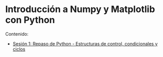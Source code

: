 # Introducción a Numpy y Matplotlib con Python


Contenido:

* <a href='Sesion-01/Sesion-01.ipynb'>Sesión 1: Repaso de Python - Estructuras de control, condicionales y ciclos</a>